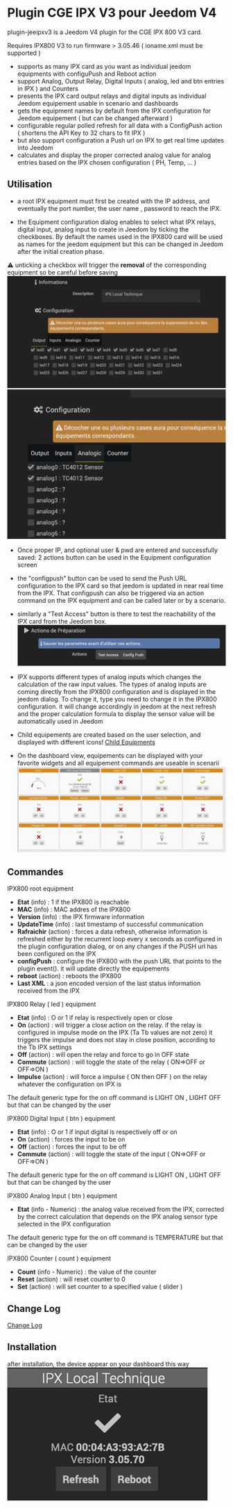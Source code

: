 # Plugin CGE IPX V3 pour Jeedom V4 

plugin-jeeipxv3 is a Jeedom V4 plugin for the CGE IPX 800 V3 card.

Requires IPX800 V3 to run firmware > 3.05.46 ( ioname.xml must be supported )
    
- supports as many IPX card as you want as individual jeedom equipments with configuPush and Reboot action
- support Analog, Output Relay,  Digital Inputs ( analog, led and btn entries in IPX ) and Counters
- presents the IPX card output relays and digital inputs as individual Jeedom equipement usable in scenario and dashboards
- gets the equipment names by default from the IPX configuration for Jeedom equipement ( but can be changed afterward )
- configurable regular polled refresh for all data with a ConfigPush action  ( shortens the API Key to 32 chars to fit IPX )  
- but also support configuration a Push url on IPX to get real time updates into Jeedom 
- calculates and display the proper corrected analog value for analog entries based on the IPX chosen configuration ( PH, Temp, ... )


## Utilisation

- a root IPX equipment must first be created with the IP address, and eventually the port number, the user name , password to reach the IPX. 

- the Equipment configuration dialog enables to select what IPX relays, digital input, analog input to create in Jeedom by ticking the checkboxes. By default the names used in the IPX800 card will be used as names for the jeedom equipment but this can be changed in Jeedom after the initial creation phase.

:warning: unticking a checkbox will trigger the **removal** of the corresponding equipment so be careful before saving
![output relay selection](../images/outputrelayselection.png)
![analog input selection](../images/analoginputselection.png)

- Once proper IP, and optional user & pwd are entered and successfully saved: 2 actions button can be used in the Equipment configuration screen
 - the "configpush" button can be used to send the Push URL configuration to the IPX card so that jeedom is updated in near real time from the IPX.  That configpush can also be triggered via an action command on the IPX equipment and can be called later or by a scenario.

 - similarly a "Test Access" button is there to test the reachability of the IPX card from the Jeedom box. 
![Test Actions](../images/test%20actions.png)

- IPX supports different types of analog inputs which changes the calculation of the raw input values. The types of analog inputs are coming directly from the IPX800 configuration and is displayed in the jeedom dialog. To change it, type you need to change it in the IPX800 configuration. it will change accordingly in jeedom at the next refresh and the proper calculation formula to display the sensor value will be automatically used in Jeedom

- Child equipements are created based on the user selection, and displayed with different icons! 
[Child Equipments](../images/child%20equipments.png)

- On the dashboard view, equipements can be displayed with your favorite widgets and all equipement commands are useable in scenarii
![Alt text](../images/Dashboard%20view.png)

## Commandes

IPX800 root equipment
- **Etat** (info) : 1 if the IPX800 is reachable
- **MAC** (info) : MAC addres of the IPX800
- **Version** (info) : the IPX firmware information
- **UpdateTime** (info) : last timestamp of successful communication
- **Rafraichir** (action) : forces a data refresh, otherwise information is refreshed either by the recurrent loop every x seconds as configured in the plugin configuration dialog,  or on any changes if the PUSH url has been configured on the IPX
- **configPush** : configure the IPX800 with the push URL that points to the plugin event(). it will update directly the equipements
- **reboot** (action) : reboots the IPX800
- **Last XML** : a json encoded version of the last status information received from the IPX

IPX800 Relay ( led ) equipment
- **Etat** (info) : O or 1 if relay is respectively open or close
- **On** (action) : will trigger a close action on the relay. if the relay is configured in impulse mode on the IPX (Ta Tb values are not zero) it triggers the impulse and does not stay in close position, according to the Tb IPX settings
- **Off** (action) : will open the relay and force to go in OFF state
- **Commute** (action) : will toggle the state of the relay ( ON=>OFF or OFF=>ON )
- **Impulse** (action) : will force a impulse ( ON then OFF ) on the relay whatever the configuration on IPX is

The default generic type for the on off command is LIGHT ON  , LIGHT OFF but that can be changed by the user

IPX800 Digital Input ( btn ) equipment
- **Etat** (info) : O or 1 if input digital is respectively off or on
- **On** (action) : forces the input to be on 
- **Off** (action)  : forces the input to be off 
- **Commute** (action) : will toggle the state of the input ( ON=>OFF or OFF=>ON )

The default generic type for the on off command is LIGHT ON  , LIGHT OFF but that can be changed by the user

IPX800 Analog Input ( btn ) equipment
- **Etat** (info - Numeric) : the analog value received from the IPX, corrected by the correct calculation that depends on the IPX analog sensor type selected in the IPX configuration 

The default generic type for the on off command is TEMPERATURE but that can be changed by the user

IPX800 Counter ( count ) equipment
- **Count** (info - Numeric) : the value of the counter
- **Reset** (action) : will reset counter to 0
- **Set** (action) : will set counter to a specified value ( slider )

## Change Log

[Change Log](changelog.md)

## Installation

after installation, the device appear on your dashboard this way
![ipxdevice](../images/ipxdevice.png)
